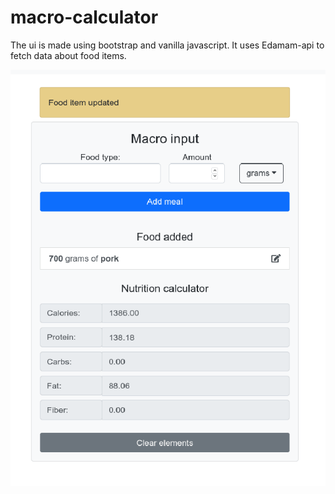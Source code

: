 # macro-calculator

The ui is made using bootstrap and vanilla javascript. It uses Edamam-api to fetch data about food items.

![](macro_calc1.gif)
